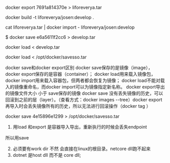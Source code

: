  docker export 7691a814370e > liforeverya.tar 

docker build -t liforeverya/josen:develop .

   cat liforeverya.tar  | docker import - liforeverya/josen:develop 

$ docker save  e6a5611f2cc6     > develop.tar

docker load < develop.tar

docker load < /opt/docker/savesso.tar

docker save和docker export区别
docker save保存的是镜像（image），docker export保存的是容器（container）；
docker load用来载入镜像包，docker import用来载入容器包，但两者都会恢复为镜像；
docker load不能对载入的镜像重命名，而docker import可以为镜像指定新名称。
docker export导出的镜像文件大小  小于 save保存的镜像
docker save 没有丢失镜像的历史，可以回滚到之前的层（layer）。（查看方式：docker images --tree）docker export 再导入时会丢失镜像所有的历史，所以无法进行回滚操作（docker tag <LAYER ID> <IMAGE NAME>）

docker save  4e15896e1299  > /opt/docker/savesso.tar





1. 用load  和export 是容器导入导出，重新执行的时候会丢失endpoint

所以用save 

2. 必须要有work dir 不然  会直接在linux的根目录。netcore dll跑不起来
3. dotnet 是host dll 而不是 core dll;

